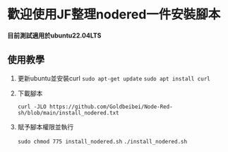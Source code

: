 # 歡迎使用JF整理nodered一件安裝腳本

**目前測試適用於ubuntu22.04LTS**

## 使用教學
1. 更新ubuntu並安裝curl
   `sudo apt-get update`
   `sudo apt install curl`


2. 下載腳本

   `curl -JLO https://github.com/Goldbeibei/Node-Red-sh/blob/main/install_nodered.txt`

3. 賦予腳本權限並執行

   `sudo chmod 775 install_nodered.sh`
   `./install_nodered.sh`
